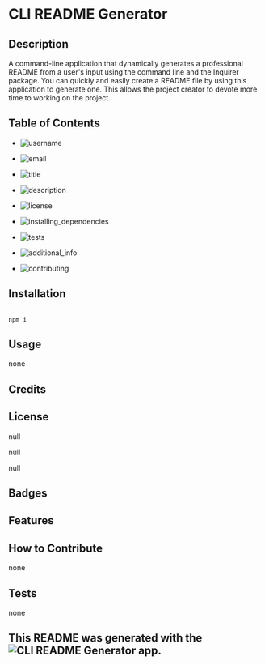 # CLI README Generator

## Description

A command-line application that dynamically generates a professional README from a user's input using the command line and the Inquirer package. You can quickly and easily create a README file by using this application to generate one. This allows the project creator to devote more time to working on the project.






## Table of Contents

* ![username](#username)


* ![email](#email)


* ![title](#title)


* ![description](#description)


* ![license](#license)


* ![installing_dependencies](#installing_dependencies)


* ![tests](#tests)


* ![additional_info](#additional_info)


* ![contributing](#contributing)




## Installation

<code>
npm i
</code>

## Usage

none

## Credits

## License

null

null

null

## Badges

## Features

## How to Contribute

none

## Tests

none

## This README was generated with the ![CLI README Generator](https://github.com/loveliiivelaugh/nu-hw9-cli-readme-generator) app.

